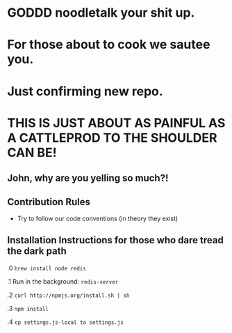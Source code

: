 # GODDD noodletalk your shit up.
# For those about to cook we sautee you.
# Just confirming new repo.
# THIS IS JUST ABOUT AS PAINFUL AS A CATTLEPROD TO THE SHOULDER CAN BE!

## John, why are you yelling so much?!

## Contribution Rules

* Try to follow our code conventions (in theory they exist)

## Installation Instructions for those who dare tread the dark path

.0 `brew install node redis`

.1 Run in the background: `redis-server`

.2 `curl http://npmjs.org/install.sh | sh`

.3 `npm install`

.4 `cp settings.js-local to settings.js`

